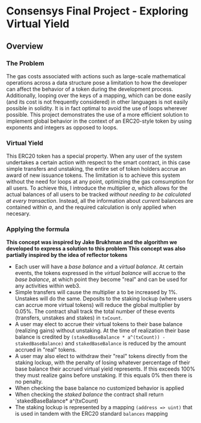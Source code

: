 # Consensys Final Project - Exploring Virtual Yield

## Overview

### The Problem
The gas costs associated with actions such as large-scale mathematical operations across a data structure pose a limitation to how the developer can affect the behavior of a token during the development process. Additionally, looping over the keys of a mapping, which can be done easily (and its cost is not frequently considered) in other languages is not easily possible in solidity. It is in fact optimal to avoid the use of loops wherever possible. This project demonstrates the use of a more efficient solution to implement global behavior in the context of an ERC20-style token by using exponents and integers as opposed to loops.

### Virtual Yield
This ERC20 token has a special property. When any user of the system undertakes a certain action with respect to the smart contract, in this case simple transfers and unstaking, the entire set of token holders accrue an award of new issuance tokens. The limitation is to achieve this system without the need for loops at any point, optimizing the gas comsumption for all users. To achieve this, I introduce the multiplier *a*, which allows for the actual balances of all users to be tracked *without needing to be calculated at every transaction*. Instead, all the information about *current* balances are contained within *a*, and the required calculation is only applied when necesary. 

### Applying the formula
**This concept was inspired by Jake Brukhman and the algorithm we developed to express a solution to this problem**
**This concept was also partially inspired by the idea of reflector tokens**

- Each user will have a *base balance* and a *virtual balance*. At certain events, the tokens expressed in the *virtual balance* will accrue to the *base balance*, at which point they become "real" and can be used for any activities within web3. 
- Simple transfers will cause the multiplier a to be increased by 1%. Unstakes will do the same. Deposits to the staking lockup (where users can accrue more virtual tokens) will reduce the global multiplier by 0.05%. The contract shall track the total number of these events (transfers, unstakes and stakes) in `txCount`.
- A user may elect to accrue their virtual tokens to their base balance (realizing gains) without unstaking. At the time of realization their base balance is credited by `(stakedBaseBalance * a^(txCount)) - stakedBaseBalance)` and `stakedBaseBalance` is reduced by the amount accrued in "real" tokens.
- A user may also elect to withdraw their "real" tokens directly from the staking lockup, with the penalty of losing whatever percentage of their base balance their accrued virtual yield represents. If this exceeds 100% they must realize gains before unstaking. If this equals 0% then there is no penalty.
- When checking the base balance no customized behavior is applied
- When checking the *staked balance* the contract shall return `stakedBaseBalance* a^(txCount)
- The staking lockup is represented by a mapping `(address => uint)` that is used in tandem with the ERC20 standard `balances` mapping

